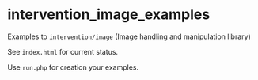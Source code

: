 intervention_image_examples
===========================

Examples to ``intervention/image`` (Image handling and manipulation library)

See ``index.html`` for current status.

Use ``run.php`` for creation your examples.

